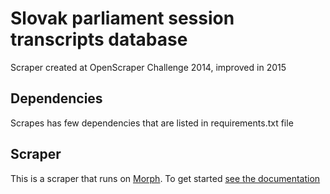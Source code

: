 # Slovak parliament session transcripts database

Scraper created at OpenScraper Challenge 2014, improved in 2015

## Dependencies

Scrapes has few dependencies that are listed in  requirements.txt file

## Scraper

This is a scraper that runs on [Morph](https://morph.io). To get started [see the documentation](https://morph.io/documentation)
